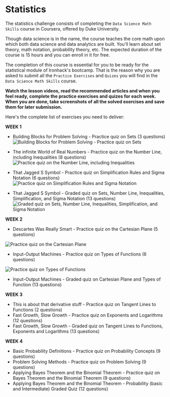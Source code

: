 # Statistics
The statistics challenge consists of completing the `Data Science Math Skills` course in Coursera, offered by Duke University. 

Though data science is in the name, the course teaches the core math upon which both data science and data analytics are built. You'll learn about set theory, math notation, probability theory, etc. The expected duration of the course is 15 hours and you can enroll in it for free. 

The completion of this course is essential for you to be ready for the statistical module of Ironhack's bootcamp.
That is the reason why you are asked to submit all the `Practice Exercises` and `Quizes` you will find in the `Data Science Math Skills` course. 

**Watch the lesson videos, read the recommended articles and when you feel ready, complete the practice exercises and quizes for each week. When you are done, take screenshots of all the solved exercises and save them for later submission.** 

Here's the complete list of exercises you need to deliver:

**WEEK 1**
* Building Blocks for Problem Solving - Practice quiz on Sets (3 questions)
 ![Building Blocks for Problem Solving - Practice quiz on Sets](https://user-images.githubusercontent.com/85833899/123561643-0aafa100-d780-11eb-9309-0fa7a6a153b7.JPG)


* The infinite World of Real Numbers - Practice quiz on the Number Line, including Inequalities (8 questions)
 ![Practice quiz on the Number Line, including Inequalities](https://user-images.githubusercontent.com/85833899/123561647-1602cc80-d780-11eb-8672-88c12d6b2890.JPG)

* That Jagged S Symbol - Practice quiz on Simplification Rules and Sigma Notation (6 questions)
![Practice quiz on Simplification Rules and Sigma Notation](https://user-images.githubusercontent.com/85833899/123561653-20bd6180-d780-11eb-97d1-9b8e96543d83.JPG)

* That Jagged S Symbol - Graded quiz on Sets, Number Line, Inequalities, Simplification, and Sigma Notation (13 questions)
![Graded quiz on Sets, Number Line, Inequalities, Simplification, and Sigma Notation](https://user-images.githubusercontent.com/85833899/123561667-2d41ba00-d780-11eb-8021-8582986d3a47.JPG)

**WEEK 2**
* Descartes Was Really Smart - Practice quiz on the Cartesian Plane (5 questions)

![Practice quiz on the Cartesian Plane](https://user-images.githubusercontent.com/85833899/123562380-e0acad80-d784-11eb-8199-1ecc23ca7899.JPG)

* Input-Output Machines - Practice quiz on Types of Functions (6 questions)

![Practice quiz on Types of Functions](https://user-images.githubusercontent.com/85833899/123562384-e5716180-d784-11eb-8666-bc657ccf1025.JPG)

* Input-Output Machines - Graded quiz on Cartesian Plane and Types of Function (13 questions)

**WEEK 3**
* This is about that derivative stuff - Practice quiz on Tangent Lines to Functions (2 questions)
* Fast Growth, Slow Growth - Practice quiz on Exponents and Logarithms (12 questions)
* Fast Growth, Slow Growth - Graded quiz on Tangent Lines to Functions, Exponents and Logarithms (13 questions)

**WEEK 4**
* Basic Probability Definitions - Practice quiz on Probability Concepts (9 questions)
* Problem Solving Methods - Practice quiz on Problem Solving (9 questions)
* Applying Bayes Theorem and the Binomial Theorem - Practice quiz on Bayes Theorem and the Binomial Theorem (9 questions)
* Applying Bayes Theorem and the Binomial Theorem - Probability (basic and Intermediate) Graded Quiz (12 questions)

